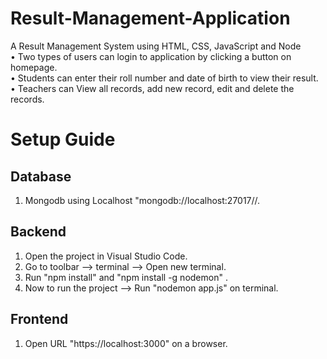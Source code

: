 # Result-Management-Application
A Result Management System using HTML, CSS, JavaScript and Node<br/>
• Two types of users can login to application by clicking a button on homepage.<br/>
• Students can enter their roll number and date of birth to view their result.<br/>
• Teachers can View all records, add new record, edit and delete the records.<br/>

# Setup Guide 

## Database 
1. Mongodb using Localhost "mongodb://localhost:27017//.
  
## Backend 
1. Open the project in Visual Studio Code.
2. Go to toolbar --> terminal --> Open new terminal.
3. Run "npm install" and "npm install -g nodemon" .
4. Now to run the project --> Run "nodemon app.js" on terminal.
  
## Frontend
1. Open URL "https://localhost:3000" on a browser.


